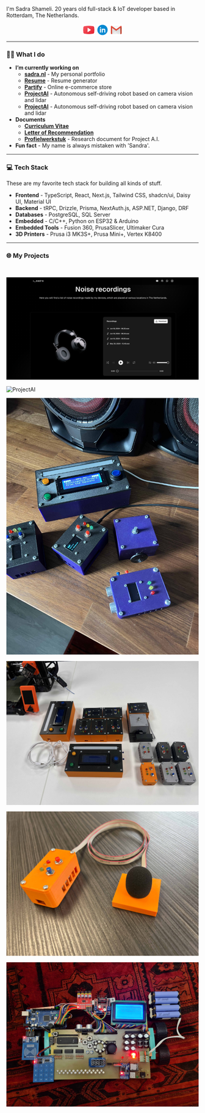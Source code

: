 I'm Sadra Shameli. 20 years old full-stack & IoT developer based in Rotterdam, The Netherlands.

<p align="center">
   <a href="https://www.youtube.com/@SadraShameli" target="_blank" style="text-decoration:none;">
      <img src="Assets/youtube.svg" alt="YouTube" width="32" align="center">
   </a>      
   <a href="https://www.linkedin.com/in/sadrashameli" target="_blank" style="text-decoration:none;">
      <img src="Assets/linkedin.svg" alt="Linkedin" width="32" align="center">
   </a>   
   <a href="mailto:sadra.shameli1@gmail.com" target="_blank" style="text-decoration:none;">
      <img src="Assets/gmail.svg" alt="Gmail" width="32" align="center">
   </a>   
</p>

---

### 👨‍💻 What I do

- **I’m currently working on**
  - [**sadra.nl**](https://sadra.nl) - My personal portfolio
  - [**Resume**](https://github.com/SadraShameli/Resume) - Resume generator
  - [**Partify**](https://github.com/SadraShameli/Partify) - Online e-commerce store
  - [**ProjectAI**](https://github.com/SadraShameli/ProjectAI) - Autonomous self-driving robot based on camera vision and lidar
  - [**ProjectAI**](https://github.com/SadraShameli/ProjectAI) - Autonomous self-driving robot based on camera vision and lidar
- **Documents**
  - [**Curriculum Vitae**](Documents/CV.pdf "Curriculum Vitae")
  - [**Letter of Recommendation**](Documents/Letter%20of%20Recommendation.pdf "Letter of Recommendation")
  - [**Profielwerkstuk**](Documents/PWS%20-%20Artificial%20Intelligence.pdf "PWS - Artificial Intelligence") - Research document for Project A.I.
- **Fun fact** - My name is always mistaken with 'Sandra'.

---

### 💻 Tech Stack

These are my favorite tech stack for building all kinds of stuff.

- **Frontend** - TypeScript, React, Next.js, Tailwind CSS, shadcn/ui, Daisy UI, Material UI
- **Backend** - tRPC, Drizzle, Prisma, NextAuth.js, ASP.NET, Django, DRF
- **Databases** - PostgreSQL, SQL Server
- **Embedded** - C/C++, Python on ESP32 & Arduino
- **Embedded Tools** - Fusion 360, PrusaSlicer, Ultimaker Cura
- **3D Printers** - Prusa i3 MK3S+, Prusa Mini+, Vertex K8400

---

### 🌐 My Projects

<br />

![Sadra.nl](Images/SadraNL.png "Sadra.nl")

![ProjectAI](Images/ProjectAI.jpg "ProjectAI")

![Units](Images/Units.jpg "Units")

![Units2](Images/Units2.jpg "Units2")

![Units3](Images/Units3.jpg "Units3")

![Robot](Images/Robot.jpg "Robot")
